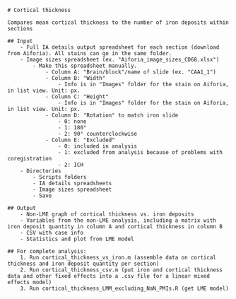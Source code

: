 	# Cortical thickness
    
    Compares mean cortical thickness to the number of iron deposits within sections
	
	## Input
		- Full IA details output spreadsheet for each section (download from Aiforia). All stains can go in the same folder.
		- Image sizes spreadsheet (ex. "Aiforia_image_sizes_CD68.xlsx")
			- Make this spreadsheet manually.
				- Column A: "Brain/block"/name of slide (ex. "CAA1_1")
				- Column B: "Width"
					- Info is in "Images" folder for the stain on Aiforia, in list view. Unit: px.
				- Column C: "Height"
					- Info is in "Images" folder for the stain on Aiforia, in list view. Unit: px.
				- Column D: "Rotation" to match iron slide
					- 0: none
					- 1: 180° 
					- 2: 90° counterclockwise
				- Column E: "Excluded"
					- 0: included in analysis
					- 1: excluded from analysis because of problems with coregistration
					- 2: ICH
		- Directories
			- Scripts folders
			- IA details spreadsheets
			- Image sizes spreadsheet
			- Save 
	
	## Output
		- Non-LME graph of cortical thickness vs. iron deposits
		- Variables from the non-LME analysis, including a matrix with iron deposit quantity in column A and cortical thickness in column B
		- CSV with case info 
		- Statistics and plot from LME model
			
	## For complete analysis:
	    1. Run cortical_thickness_vs_iron.m (assemble data on cortical thickness and iron deposit quantity per section)
	    2. Run cortical_thickness_csv.m (put iron and cortical thickness data and other fixed effects into a .csv file for a linear mixed effects model) 
	    3. Run cortical_thickness_LMM_excluding_NaN_PMIs.R (get LME model)
